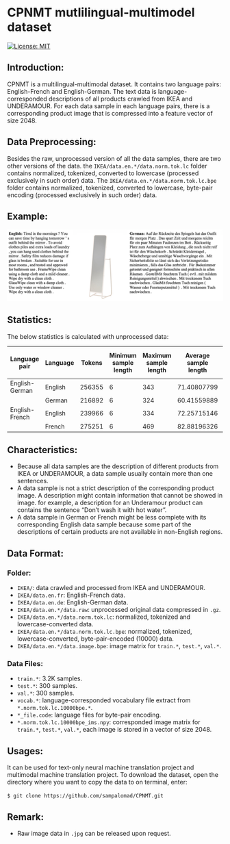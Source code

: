 # CPNMT mutlilingual-multimodel dataset
[![License: MIT](https://img.shields.io/badge/License-MIT-yellow.svg)](https://opensource.org/licenses/MIT)

## Introduction:

CPNMT is a multilingual-multimodal dataset. It contains two language pairs: English-French and English-German. The text data is language-corresponded descriptions of all products crawled from IKEA and UNDERAMOUR. For each data sample in each language pairs, there is a corresponding product image that is compressed into a feature vector of size 2048. 

## Data Preprocessing:

Besides the raw, unprocessed version of all the data samples, there are two other versions of the data. the `IKEA/data.en.*/data.norm.tok.lc` folder contains normalized, tokenized, converted to lowercase (processed exclusively in such order) data. The `IKEA/data.en.*/data.norm.tok.lc.bpe` folder contains normalized, tokenized, converted to lowercase, byte-pair encoding (processed exclusively in such order) data. 

## Example:
![sample](./sample.png?raw=true "example")


## Statistics:
The below statistics is calculated with unprocessed data: 

| Language pair  | Language | Tokens | Minimum sample length | Maximum sample length | Average sample length | Standard derivation sample length | Vocabulary size |
|----------------|----------|--------|-----------------------|-----------------------|-----------------------|-----------------------------------|-----------------|
| English-German | English  | 256355 | 6                     | 343                   | 71.40807799           | 46.33073895                       | 6601            |
|                | German   | 216892 | 6                     | 324                   | 60.41559889           | 39.14467817                       | 10468           |
| English-French | English  | 239966 | 6                     | 334                   | 72.25715146           | 47.24279926                       | 6442            |
|                | French   | 275251 | 6                     | 469                   | 82.88196326           | 54.72162651                       | 7575            |

## Characteristics:
- Because all data samples are the description of different products from IKEA or UNDERAMOUR, a data sample usually contain more than one sentences. 
-	A data sample is not a strict description of the corresponding product image. A description might contain information that cannot be showed in image. for example, a description for an Underamour product can contains the sentence “Don’t wash it with hot water”.
-	A data sample in German or French might be less complete with its corresponding English data sample because some part of the descriptions of certain products are not available in non-English regions.


## Data Format:

### Folder:
- `IKEA/`: data crawled and processed from IKEA and UNDERAMOUR.
- `IKEA/data.en.fr`: English-French data.
- `IKEA/data.en.de`: English-German data.
- `IKEA/data.en.*/data.raw`: unprocessed original data compressed in `.gz`. 
- `IKEA/data.en.*/data.norm.tok.lc`: normalized, tokenized and lowercase-converted data. 
- `IKEA/data.en.*/data.norm.tok.lc.bpe`: normalized, tokenized, lowercase-converted, byte-pair-encoded (10000) data.
- `IKEA/data.en.*/data.image.bpe`: image matrix for `train.*`, `test.*`, `val.*`.

### Data Files:
- `train.*`: 3.2K samples.
- `test.*`: 300 samples.
- `val.*`: 300 samples.
- `vocab.*`: language-corresponded vocabulary file extract from `*.norm.tok.lc.10000bpe.*`.
- `*_file.code`: language files for byte-pair encoding.
- `*.norm.tok.lc.10000bpe_ims.npy`: corresponded image matrix for `train.*`, `test.*`, `val.*`, each image is stored in a vector of size 2048. 


## Usages:
It can be used for text-only neural machine translation project and multimodal machine translation project.
To download the dataset, open the directory where you want to copy the data to on terminal, enter: 

```$ git clone https://github.com/sampalomad/CPNMT.git```

## Remark:
- Raw image data in `.jpg` can be released upon request.
